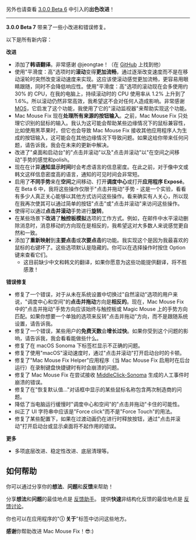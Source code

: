 另外也请查看 [3.0.0 Beta 6](https://github.com/noah-nuebling/mac-mouse-fix/releases/tag/3.0.0-Beta-6) 中引入的**出色改进**！


---

**3.0.0 Beta 7** 带来了一些小改进和错误修复。

以下是所有新内容：

**改进**

- 添加了**韩语翻译**。非常感谢 @jeongtae！（在 [GitHub](https://github.com/jeongtae) 上找到他）
- 使用"平滑度：高"选项时的**滚动**变得**更加流畅**，通过逐渐改变速度而不是在移动滚轮时突然改变滚动速度来实现。这应该使滚动感觉更加流畅，更容易用眼睛跟随，同时不会降低响应性。使用"平滑度：高"选项的滚动现在会多使用约 30% 的 CPU，在我的电脑上，持续滚动时的 CPU 使用率从 1.2% 上升到了 1.6%。所以滚动仍然非常高效，我希望这不会对任何人造成影响。非常感谢 [MOS](https://mos.caldis.me/)，它启发了这个功能，我使用了它的"滚动监视器"来帮助实现这个功能。
- Mac Mouse Fix 现在**处理所有来源的按钮输入**。之前，Mac Mouse Fix 只处理它识别的鼠标的输入。我认为这可能会帮助某些边缘情况下的鼠标兼容性，比如使用黑苹果时，但它也会导致 Mac Mouse Fix 接收其他应用程序人为生成的按钮输入，这可能会在其他边缘情况下导致问题。如果这给你带来任何问题，请告诉我，我会在未来的更新中解决。
- 改进了"桌面和启动台"的"点击并滚动"以及"点击并滚动"以"在空间之间移动"手势的感觉和polish。
- 现在在计算**通知显示时间**时会考虑语言的信息密度。在此之前，对于像中文或韩文这样信息密度高的语言，通知的可见时间会非常短。
- 启用了**不同手势**来在**空间**之间移动、打开**调度中心**或打开**应用程序 Exposé**。在 Beta 6 中，我将这些操作仅限于"点击并拖动"手势 - 这是一个实验，看看有多少人真正关心能够以其他方式访问这些操作。看来确实有人关心，所以现在我再次使其可以通过简单的按钮"点击"或"点击并滚动"来访问这些操作。
- 使得可以通过**点击并滚动**手势进行**旋转**。
- 在某些场景下**改进**了**触控板模拟**选项的工作方式。例如，在邮件中水平滚动删除消息时，消息移动的方向现在是相反的，我希望这对大多数人来说感觉更自然和一致。
- 添加了**重新映射**到**主要点击**或**次要点击**的功能。我实现这个是因为我最喜欢的鼠标的右键坏了。这些选项默认是隐藏的。你可以在选择操作时按住 Option 键来查看它们。
  - 这目前缺少中文和韩文的翻译，如果你愿意为这些功能提供翻译，将不胜感激！

**错误修复**

- 修复了一个错误，对于从未在系统设置中切换过"自然滚动"选项的用户来说，"调度中心和空间"的**点击并拖动**方向是**相反的**。现在，Mac Mouse Fix 中的"点击并拖动"手势方向应该始终与触控板或 Magic Mouse 上的手势方向匹配。如果你想要一个单独的选项来反转"点击并拖动"方向，而不是跟随系统设置，请告诉我。
- 修复了一个错误，某些用户的**免费天数**会**增长过快**。如果你受到这个问题的影响，请告诉我，我会看看能做些什么。
- 修复了在 macOS Sonoma 下标签栏显示不正确的问题。
- 修复了使用"macOS"滚动速度时，通过"点击并滚动"打开启动台时的卡顿。
- 修复了"Mac Mouse Fix Helper"应用程序（当 Mac Mouse Fix 启用时在后台运行）在录制键盘快捷键时有时会崩溃的问题。
- 修复了 Mac Mouse Fix 在尝试接收 [MiddleClick-Sonoma](https://github.com/artginzburg/MiddleClick-Sonoma) 生成的人工事件时崩溃的错误。
- 修复了在"恢复默认值..."对话框中显示的某些鼠标名称包含两次制造商的问题。
- 降低了当电脑运行缓慢时"调度中心和空间"的"点击并拖动"卡住的可能性。
- 纠正了 UI 字符串中应该是"Force click"而不是"Force Touch"的用法。
- 修复了某些配置下，如果在过渡动画仍在进行时释放按钮，通过"点击并滚动"打开启动台或显示桌面将不起作用的错误。


**更多**

- 多项底层改进、稳定性改进、底层清理等。

## 如何帮助

你可以通过分享你的**想法**、**问题**和**反馈**来帮助！

分享**想法**和**问题**的最佳地点是 [反馈助手](https://noah-nuebling.github.io/mac-mouse-fix-feedback-assistant/?type=bug-report)。
提供**快速**非结构化反馈的最佳地点是 [反馈讨论](https://github.com/noah-nuebling/mac-mouse-fix/discussions/366)。

你也可以在应用程序的"**ⓘ 关于**"标签中访问这些地方。

**感谢**你帮助改进 Mac Mouse Fix！😎:)